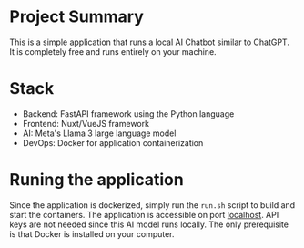 # Project Summary
This is a simple application that runs a local AI Chatbot similar to ChatGPT. It is completely free and runs entirely on your machine.

# Stack
* Backend: FastAPI framework using the Python language
* Frontend: Nuxt/VueJS framework
* AI: Meta's Llama 3 large language model
* DevOps: Docker for application containerization

# Runing the application
Since the application is dockerized, simply run the `run.sh` script to build and start the containers. The application is accessible on port [localhost](http://localhost). API keys are not needed since this AI model runs locally. The only prerequisite is that Docker is installed on your computer.
